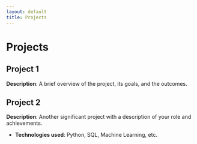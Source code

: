 ```yaml
---
layout: default
title: Projects
---
```


# Projects

## Project 1
**Description**: A brief overview of the project, its goals, and the outcomes.

## Project 2
**Description**: Another significant project with a description of your role and achievements.

- **Technologies used**: Python, SQL, Machine Learning, etc.

